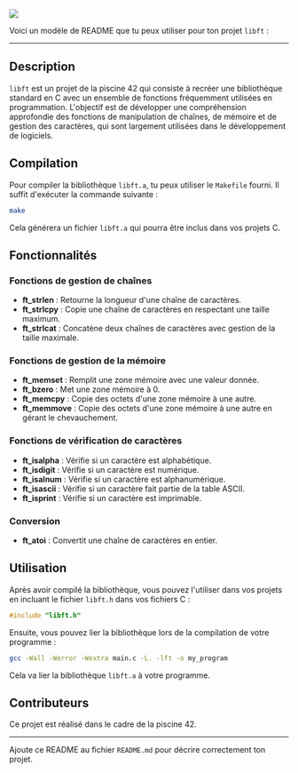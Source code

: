 <img src="https://i.imgur.com/KqgSnxU.png"/>

Voici un modèle de README que tu peux utiliser pour ton projet `libft` :

---

## Description

`libft` est un projet de la piscine 42 qui consiste à recréer une bibliothèque standard en C avec un ensemble de fonctions fréquemment utilisées en programmation. L'objectif est de développer une compréhension approfondie des fonctions de manipulation de chaînes, de mémoire et de gestion des caractères, qui sont largement utilisées dans le développement de logiciels.

## Compilation

Pour compiler la bibliothèque `libft.a`, tu peux utiliser le `Makefile` fourni. Il suffit d'exécuter la commande suivante :

```bash
make
```

Cela générera un fichier `libft.a` qui pourra être inclus dans vos projets C.

## Fonctionnalités

### Fonctions de gestion de chaînes

- **ft_strlen** : Retourne la longueur d'une chaîne de caractères.
- **ft_strlcpy** : Copie une chaîne de caractères en respectant une taille maximum.
- **ft_strlcat** : Concatène deux chaînes de caractères avec gestion de la taille maximale.

### Fonctions de gestion de la mémoire

- **ft_memset** : Remplit une zone mémoire avec une valeur donnée.
- **ft_bzero** : Met une zone mémoire à 0.
- **ft_memcpy** : Copie des octets d'une zone mémoire à une autre.
- **ft_memmove** : Copie des octets d'une zone mémoire à une autre en gérant le chevauchement.

### Fonctions de vérification de caractères

- **ft_isalpha** : Vérifie si un caractère est alphabétique.
- **ft_isdigit** : Vérifie si un caractère est numérique.
- **ft_isalnum** : Vérifie si un caractère est alphanumérique.
- **ft_isascii** : Vérifie si un caractère fait partie de la table ASCII.
- **ft_isprint** : Vérifie si un caractère est imprimable.

### Conversion

- **ft_atoi** : Convertit une chaîne de caractères en entier.

## Utilisation

Après avoir compilé la bibliothèque, vous pouvez l'utiliser dans vos projets en incluant le fichier `libft.h` dans vos fichiers C :

```c
#include "libft.h"
```

Ensuite, vous pouvez lier la bibliothèque lors de la compilation de votre programme :

```bash
gcc -Wall -Werror -Wextra main.c -L. -lft -o my_program
```

Cela va lier la bibliothèque `libft.a` à votre programme.

## Contributeurs

Ce projet est réalisé dans le cadre de la piscine 42.

---

Ajoute ce README au fichier `README.md` pour décrire correctement ton projet.
